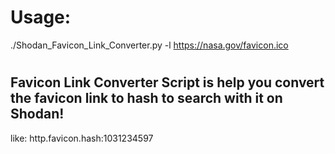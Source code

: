 # Usage: 
./Shodan_Favicon_Link_Converter.py -l https://nasa.gov/favicon.ico

#

## Favicon Link Converter Script is help you convert the favicon link to hash to search with it on Shodan!
like: http.favicon.hash:1031234597
